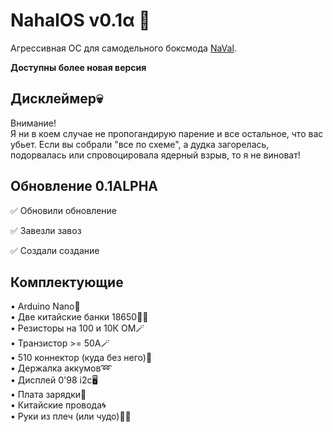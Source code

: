 # NahalOS v0.1α 💢 

Агрессивная ОС для самодельного боксмода [NaVal](https://github.com/users/ruthenium-44/projects/4).

**Доступны более новая версия**

## Дисклеймер💀

Внимание!  
Я ни в коем случае не пропогандирую парение и все остальное, что вас убьет. Если вы собрали "все по схеме", а дудка загорелась, подорвалась или спровоцировала ядерный взрыв, то я не виноват!

## Обновление 0.1ALPHA

✅ Обновили обновление

✅ Завезли завоз 

✅ Создали создание

## Комплектующие
• Arduino Nano👾  
• Две китайские банки 18650🔋🔋  
• Резисторы на 100 и 10К ОМ🪄  
• Транзистор >= 50А🪄   
• 510 коннектор (куда без него)💨   
• Держалка аккумов➿   
• Дисплей 0'98 i2c🖥   
• Плата зарядки🔌   
• Китайские провода🌀   
• Руки из плеч (или чудо)🤷‍♂️   
